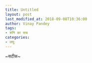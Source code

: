 ```yaml
---
title: Untitled
layout: post
last_modified_at: 2018-09-08T10:36:00
author: Vinay Pandey
tags:
- शनि का सच
categories:
- लघु
---
```

~सटीक~


